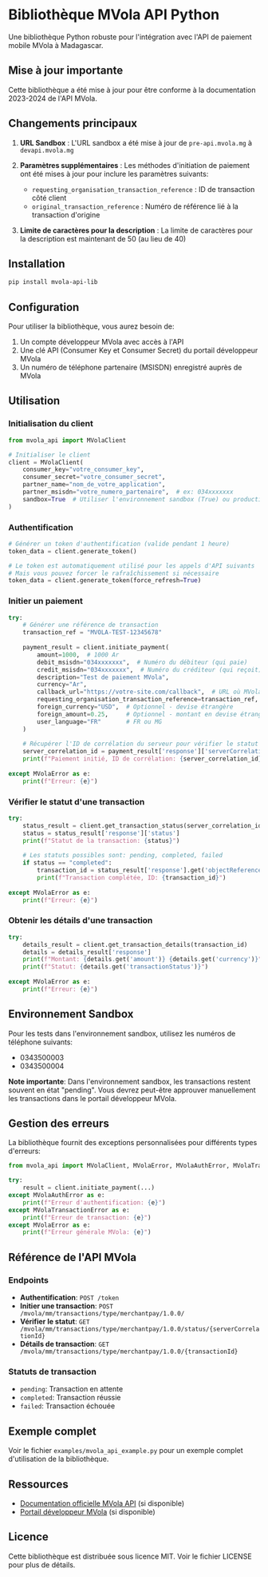 # Bibliothèque MVola API Python

Une bibliothèque Python robuste pour l'intégration avec l'API de paiement mobile MVola à Madagascar.

## Mise à jour importante

Cette bibliothèque a été mise à jour pour être conforme à la documentation 2023-2024 de l'API MVola.

## Changements principaux

1. **URL Sandbox** : L'URL sandbox a été mise à jour de `pre-api.mvola.mg` à `devapi.mvola.mg`

2. **Paramètres supplémentaires** : Les méthodes d'initiation de paiement ont été mises à jour pour inclure les paramètres suivants:
   - `requesting_organisation_transaction_reference` : ID de transaction côté client
   - `original_transaction_reference` : Numéro de référence lié à la transaction d'origine

3. **Limite de caractères pour la description** : La limite de caractères pour la description est maintenant de 50 (au lieu de 40)

## Installation

```bash
pip install mvola-api-lib
```

## Configuration

Pour utiliser la bibliothèque, vous aurez besoin de:

1. Un compte développeur MVola avec accès à l'API
2. Une clé API (Consumer Key et Consumer Secret) du portail développeur MVola
3. Un numéro de téléphone partenaire (MSISDN) enregistré auprès de MVola

## Utilisation

### Initialisation du client

```python
from mvola_api import MVolaClient

# Initialiser le client
client = MVolaClient(
    consumer_key="votre_consumer_key",
    consumer_secret="votre_consumer_secret",
    partner_name="nom_de_votre_application",
    partner_msisdn="votre_numero_partenaire",  # ex: 034xxxxxxx
    sandbox=True  # Utiliser l'environnement sandbox (True) ou production (False)
)
```

### Authentification

```python
# Générer un token d'authentification (valide pendant 1 heure)
token_data = client.generate_token()

# Le token est automatiquement utilisé pour les appels d'API suivants
# Mais vous pouvez forcer le rafraîchissement si nécessaire
token_data = client.generate_token(force_refresh=True)
```

### Initier un paiement

```python
try:
    # Générer une référence de transaction
    transaction_ref = "MVOLA-TEST-12345678"
    
    payment_result = client.initiate_payment(
        amount=1000,  # 1000 Ar
        debit_msisdn="034xxxxxxx",  # Numéro du débiteur (qui paie)
        credit_msisdn="034xxxxxxx",  # Numéro du créditeur (qui reçoit)
        description="Test de paiement MVola",
        currency="Ar",
        callback_url="https://votre-site.com/callback",  # URL où MVola enverra des notifications
        requesting_organisation_transaction_reference=transaction_ref,
        foreign_currency="USD",  # Optionnel - devise étrangère
        foreign_amount=0.25,     # Optionnel - montant en devise étrangère
        user_language="FR"       # FR ou MG
    )
    
    # Récupérer l'ID de corrélation du serveur pour vérifier le statut
    server_correlation_id = payment_result['response']['serverCorrelationId']
    print(f"Paiement initié, ID de corrélation: {server_correlation_id}")
    
except MVolaError as e:
    print(f"Erreur: {e}")
```

### Vérifier le statut d'une transaction

```python
try:
    status_result = client.get_transaction_status(server_correlation_id)
    status = status_result['response']['status']
    print(f"Statut de la transaction: {status}")
    
    # Les statuts possibles sont: pending, completed, failed
    if status == "completed":
        transaction_id = status_result['response'].get('objectReference')
        print(f"Transaction complétée, ID: {transaction_id}")
    
except MVolaError as e:
    print(f"Erreur: {e}")
```

### Obtenir les détails d'une transaction

```python
try:
    details_result = client.get_transaction_details(transaction_id)
    details = details_result['response']
    print(f"Montant: {details.get('amount')} {details.get('currency')}")
    print(f"Statut: {details.get('transactionStatus')}")
    
except MVolaError as e:
    print(f"Erreur: {e}")
```

## Environnement Sandbox

Pour les tests dans l'environnement sandbox, utilisez les numéros de téléphone suivants:
- 0343500003
- 0343500004

**Note importante**: Dans l'environnement sandbox, les transactions restent souvent en état "pending". Vous devrez peut-être approuver manuellement les transactions dans le portail développeur MVola.

## Gestion des erreurs

La bibliothèque fournit des exceptions personnalisées pour différents types d'erreurs:

```python
from mvola_api import MVolaClient, MVolaError, MVolaAuthError, MVolaTransactionError

try:
    result = client.initiate_payment(...)
except MVolaAuthError as e:
    print(f"Erreur d'authentification: {e}")
except MVolaTransactionError as e:
    print(f"Erreur de transaction: {e}")
except MVolaError as e:
    print(f"Erreur générale MVola: {e}")
```

## Référence de l'API MVola

### Endpoints

- **Authentification**: `POST /token`
- **Initier une transaction**: `POST /mvola/mm/transactions/type/merchantpay/1.0.0/`
- **Vérifier le statut**: `GET /mvola/mm/transactions/type/merchantpay/1.0.0/status/{serverCorrelationId}`
- **Détails de transaction**: `GET /mvola/mm/transactions/type/merchantpay/1.0.0/{transactionId}`

### Statuts de transaction

- `pending`: Transaction en attente
- `completed`: Transaction réussie
- `failed`: Transaction échouée

## Exemple complet

Voir le fichier `examples/mvola_api_example.py` pour un exemple complet d'utilisation de la bibliothèque.

## Ressources

- [Documentation officielle MVola API](https://docs.mvola.mg/) (si disponible)
- [Portail développeur MVola](https://developer.mvola.mg/) (si disponible)

## Licence

Cette bibliothèque est distribuée sous licence MIT. Voir le fichier LICENSE pour plus de détails. 